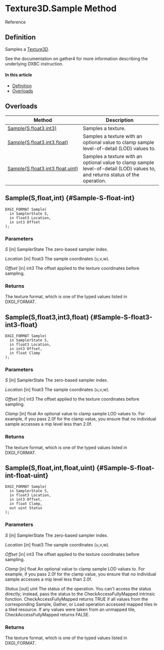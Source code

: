 # Texture3D.Sample Method

Reference

## Definition

Samples a [Texture3D](#Texture3D.md).

See the documentation on gather4 for more information describing the underlying DXBC instruction.

#### In this article

*  [Definition](#definition)
*  [Overloads](#overloads)

## Overloads

| Method | Description |
| ------ | ----------- |
| [Sample(S,float3,int3)](#Sample-S-float3-int3) | Samples a texture. |
| [Sample(S,float3,int3,float)](#Sample-S-float3-int3-float) | Samples a texture with an optional value to clamp sample level-of-detail (LOD) values to. |
| [Sample(S,float3,int3,float,uint)](#Sample-S-float-int-float-uint) | Samples a texture with an optional value to clamp sample level-of-detail (LOD) values to, and returns status of the operation. |

## Sample(S,float,int) {#Sample-S-float-int}

```HLSL
DXGI_FORMAT Sample(
  in SamplerState S,
  in float3 Location,
  in int3 Offset
);
```

### Parameters
<i>S</i> [in] SamplerState
The zero-based sampler index.

<i>Location</i> [in] float3
The sample coordinates (u,v,w).

<i>Offset</i> [in] int3
The offset applied to the texture coordinates before sampling.

### Returns
The texture format, which is one of the typed values listed in DXGI_FORMAT.

## Sample(S,float3,int3,float) {#Sample-S-float3-int3-float}

```HLSL
DXGI_FORMAT Sample(
  in SamplerState S,
  in float3 Location,
  in int3 Offset,
  in float Clamp
);
```

### Parameters
<i>S</i> [in] SamplerState
The zero-based sampler index.

<i>Location</i> [in] float3
The sample coordinates (u,v,w).

<i>Offset</i> [in] int3
The offset applied to the texture coordinates before sampling.

<i>Clamp</i> [in] float
An optional value to clamp sample LOD values to. For example, if you pass 2.0f for the clamp value, you ensure that no individual sample accesses a mip level less than 2.0f.

### Returns
The texture format, which is one of the typed values listed in DXGI_FORMAT.

## Sample(S,float,int,float,uint) {#Sample-S-float-int-float-uint}

```HLSL
DXGI_FORMAT Sample(
  in SamplerState S,
  in float3 Location,
  in int3 Offset,
  in float Clamp,
  out uint Status
);
```

### Parameters
<i>S</i> [in] SamplerState
The zero-based sampler index.

<i>Location</i> [in] float3
The sample coordinates (u,v,w).

<i>Offset</i> [in] int3
The offset applied to the texture coordinates before sampling.

<i>Clamp</i> [in] float
An optional value to clamp sample LOD values to. For example, if you pass 2.0f for the clamp value, you ensure that no individual sample accesses a mip level less than 2.0f.

<i>Status</i> [out] uint
The status of the operation. You can't access the status directly; instead, pass the status to the CheckAccessFullyMapped intrinsic function. CheckAccessFullyMapped returns TRUE if all values from the corresponding Sample, Gather, or Load operation accessed mapped tiles in a tiled resource. If any values were taken from an unmapped tile, CheckAccessFullyMapped returns FALSE.

### Returns
The texture format, which is one of the typed values listed in DXGI_FORMAT.